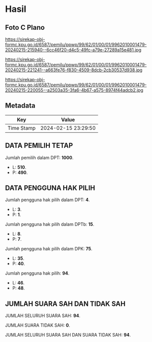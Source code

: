 # Hasil

## Foto C Plano

https://sirekap-obj-formc.kpu.go.id/6587/pemilu/ppwp/99/62/01/00/01/9962010001479-20240215-215940--6cc46f20-d4c5-49fc-a79e-27289a15e481.jpg

https://sirekap-obj-formc.kpu.go.id/6587/pemilu/ppwp/99/62/01/00/01/9962010001479-20240215-221241--a663fe76-f830-4509-8dcb-2cb30537d938.jpg

https://sirekap-obj-formc.kpu.go.id/6587/pemilu/ppwp/99/62/01/00/01/9962010001479-20240215-220055--a2503a35-3fa6-4b67-a575-8974f44adcb2.jpg


## Metadata

| Key        | Value               |
| ---------- | ------------------- |
| Time Stamp | 2024-02-15 23:29:50 |


## DATA PEMILIH TETAP

Jumlah pemilih dalam DPT: **1000**.
 * L: **510**.
 * P: **490**.

## DATA PENGGUNA HAK PILIH

Jumlah pengguna hak pilih dalam DPT: **4**.
 * L: **3**.
 * P: **1**.

Jumlah pengguna hak pilih dalam DPTb: **15**.
 * L: **8**.
 * P: **7**.

Jumlah pengguna hak pilih dalam DPK: **75**.
 * L: **35**.
 * P: **40**.

Jumlah pengguna hak pilih: **94**.
 * L: **46**.
 * P: **48**.

## JUMLAH SUARA SAH DAN TIDAK SAH

JUMLAH SELURUH SUARA SAH: **94**.

JUMLAH SUARA TIDAK SAH: **0**.

JUMLAH SELURUH SUARA SAH DAN SUARA TIDAK SAH: **94**.


